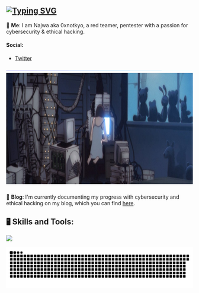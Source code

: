<!-- Profile -->

## [![Typing SVG](https://readme-typing-svg.herokuapp.com?font=Fira+Code&duration=2000&pause=1000&color=4BB388&width=435&lines=hey%2C+it's+0xnotkyo!;cybersecurity+%26+ethic+hacking;currently%3A+documenting+my+progress;currently%3A+learning+new+skills;currently%3A+solving+CTFs+challenges;currently%3A+making+my+scripts)](https://git.io/typing-svg)

 <!-- About Me -->

💬 **Me**: I am Najwa aka 0xnotkyo, a red teamer, pentester with a passion for cybersecurity & ethical hacking.

#### Social:
- [Twitter](https://x.com/0xnotkyo)

 <!--horizontal divider(gradiant)-->
<img src="./img/divider.gif">
</div>
 
 <!-- Gif -->

 <div align="center">
    <img height="300" src="./img/cybersec.jpg"/>
</div>

###

 <!-- Blog -->
 
📝 **Blog**: I'm currently documenting my progress with cybersecurity and ethical hacking on my blog, which you can find [here](https://0xnotkyo.gitbook.io/notes/). 

 <!-- Skills and Tools -->

 ## `🖥️` Skills and Tools:
[![](https://skillicons.dev/icons?i=linux,obsidian,powershell,py,vim,bash,kali,vscode,windows,github,docker,go)](https://skillicons.dev)

<!-- Snake animation -->

<img src="./img/snake.svg" alt="Snake animation"/>
